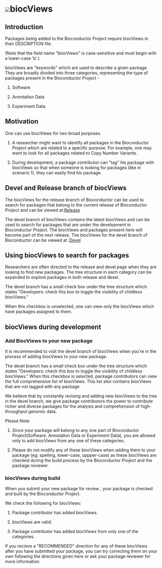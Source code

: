 ![](/images/icons/magnifier.gif)biocViews
========================================================

Introduction
-------------

Packages being added to the Bioconductor Project require biocViews in their
DESCRIPTION file. 

(Note that the field name "biocViews" is case-sensitive and must begin
with a lower-case 'b'.)

biocViews are "keywords" which are used to describe a given package. They are 
broadly divided into three categories, representing the type of packages present
in the Bioconductor Project -

1. Software

2. Annotation Data

3. Experiment Data

Motivation
------------

One can use biocViews for two broad purposes.

1. A researcher might want to identify all packages in the Bioconductor Project
 which are related to a specific purpose.  For example, one may want to look for
 all packages related to Copy Number Variants.
 
2. During development, a package contributor can "tag" his package with 
   biocViews so that when someone is looking for packages (like in scenario 1),
   they can easily find his package.

Devel and Release branch of biocViews
-------------------------------------

The biocViews for the release branch of Bioconductor can be used to search for 
packages that belong to the current release of Bioconductor Project and can be
viewed at:[Release](http://bioconductor.org/packages/release/BiocViews.html#___Software)


The devel branch of biocViews contains the latest biocViews and can be used
to search for packages that are under the development in Bioconductor Project.
The biocViews and packages present here will become part of the next release.
The biocViews for the devel branch of Bioconductor can be viewed at :[Devel](http://bioconductor.org/packages/devel/BiocViews.html#___Software)



Using biocViews to search for packages 
--------------------------------------

Researchers are often directed to the release and devel page when they are 
looking to find new packages. The tree structure in each category can be 
expanded to explore packages in both release and devel. 

The devel branch has a small check box under the tree structure which states
"Developers: check this box to toggle the visibility of childless biocViews."

When this checkbox is unselected, one can view only the biocViews which have 
packages assigned to them.
 
biocViews during development
----------------------------

### Add BiocViews to your new package
It is recommended to visit the devel branch of biocViews when you're in the 
process of adding biocViews to your new package.

The devel branch has a small check box under the tree structure which states
"Developers: check this box to toggle the visibility of childless biocViews."
When this checkbox is selected, package contributors can view the full 
comprehensive list of biocViews. This list also contains biocViews that are
not tagged with any package. 

We believe that by constantly revising and adding new biocViews to the tree in
the devel branch, we give package contributors the power to contribute richer 
and diverse packages for the analysis and comprehension of high-throughput 
genomic data. 

Please Note: 

1. Since your package will belong to any one part of Bioconductor Project(Software,
Annotation Data or Experiment Data), you are allowed only to add biocViews from 
any one of these categories. 

2. Please do not modify any of these biocViews when adding them to your package
(eg: spelling, lower-case, uppper-case) as these biocViews are checked during
the build process by the Bioconductor Project and the package reviewer. 


### biocViews during build  
When you submit your new package for review , your package is checked and built
by the Bioconductor Project. 

We check the following for biocViews: 

1. Package contributor has added biocViews. 

2. biocViews are valid.

3. Package contributor has added biocViews from only one of the categories. 


If you recieve a "RECOMMENDED" direction for any of these biocViews
after you have submitted your package, you can try correcting them on
your own following the  directions given here or ask your package
reviewer for more information.




